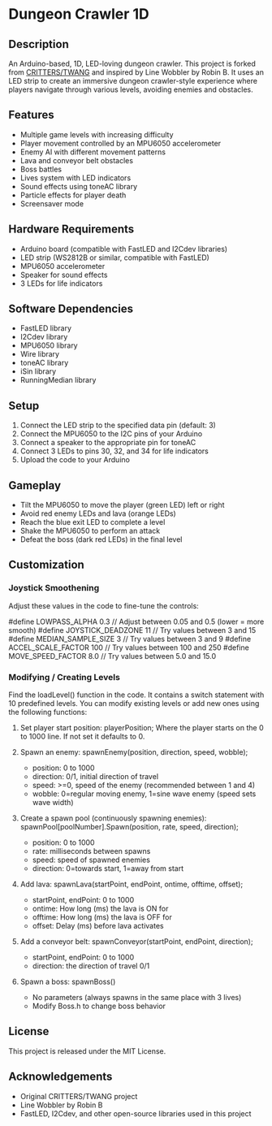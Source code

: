 # Dungeon Crawler 1D

## Description
An Arduino-based, 1D, LED-loving dungeon crawler. This project is forked from [CRITTERS/TWANG](https://github.com/Critters/TWANG) and inspired by Line Wobbler by Robin B. It uses an LED strip to create an immersive dungeon crawler-style experience where players navigate through various levels, avoiding enemies and obstacles.

## Features
- Multiple game levels with increasing difficulty
- Player movement controlled by an MPU6050 accelerometer
- Enemy AI with different movement patterns
- Lava and conveyor belt obstacles
- Boss battles
- Lives system with LED indicators
- Sound effects using toneAC library
- Particle effects for player death
- Screensaver mode

## Hardware Requirements
- Arduino board (compatible with FastLED and I2Cdev libraries)
- LED strip (WS2812B or similar, compatible with FastLED)
- MPU6050 accelerometer
- Speaker for sound effects
- 3 LEDs for life indicators

## Software Dependencies
- FastLED library
- I2Cdev library
- MPU6050 library
- Wire library
- toneAC library
- iSin library
- RunningMedian library

## Setup
1. Connect the LED strip to the specified data pin (default: 3)
2. Connect the MPU6050 to the I2C pins of your Arduino
3. Connect a speaker to the appropriate pin for toneAC
4. Connect 3 LEDs to pins 30, 32, and 34 for life indicators
5. Upload the code to your Arduino

## Gameplay
- Tilt the MPU6050 to move the player (green LED) left or right
- Avoid red enemy LEDs and lava (orange LEDs)
- Reach the blue exit LED to complete a level
- Shake the MPU6050 to perform an attack
- Defeat the boss (dark red LEDs) in the final level

## Customization

### Joystick Smoothening
Adjust these values in the code to fine-tune the controls:

#define LOWPASS_ALPHA 0.3        // Adjust between 0.05 and 0.5 (lower = more smooth)
#define JOYSTICK_DEADZONE 11     // Try values between 3 and 15
#define MEDIAN_SAMPLE_SIZE 3     // Try values between 3 and 9
#define ACCEL_SCALE_FACTOR 100   // Try values between 100 and 250
#define MOVE_SPEED_FACTOR 8.0    // Try values between 5.0 and 15.0

### Modifying / Creating Levels
Find the loadLevel() function in the code. It contains a switch statement with 10 predefined levels. You can modify existing levels or add new ones using the following functions:

1. Set player start position:
   playerPosition; Where the player starts on the 0 to 1000 line. If not set it defaults to 0.

2. Spawn an enemy:
   spawnEnemy(position, direction, speed, wobble);
   - position: 0 to 1000
   - direction: 0/1, initial direction of travel
   - speed: >=0, speed of the enemy (recommended between 1 and 4)
   - wobble: 0=regular moving enemy, 1=sine wave enemy (speed sets wave width)

3. Create a spawn pool (continuously spawning enemies):
   spawnPool[poolNumber].Spawn(position, rate, speed, direction);
   - position: 0 to 1000
   - rate: milliseconds between spawns
   - speed: speed of spawned enemies
   - direction: 0=towards start, 1=away from start

4. Add lava:
   spawnLava(startPoint, endPoint, ontime, offtime, offset);
   - startPoint, endPoint: 0 to 1000
   - ontime: How long (ms) the lava is ON for
   - offtime: How long (ms) the lava is OFF for
   - offset: Delay (ms) before lava activates

5. Add a conveyor belt:
   spawnConveyor(startPoint, endPoint, direction);
   - startPoint, endPoint: 0 to 1000
   - direction: the direction of travel 0/1

6. Spawn a boss:
   spawnBoss()
   - No parameters (always spawns in the same place with 3 lives)
   - Modify Boss.h to change boss behavior

## License
This project is released under the MIT License.

## Acknowledgements
- Original CRITTERS/TWANG project
- Line Wobbler by Robin B
- FastLED, I2Cdev, and other open-source libraries used in this project

